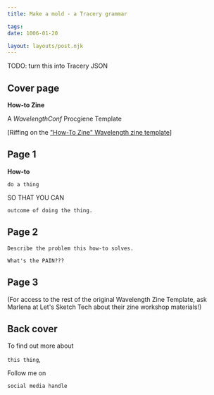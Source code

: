 ```yaml
---
title: Make a mold - a Tracery grammar

tags:
date: 1006-01-20

layout: layouts/post.njk
---
```


TODO: turn this into Tracery JSON


## Cover page

**How-to Zine**

A
_WavelengthConf_
Procgiene Template

\[Riffing on the ["How-To Zine" Wavelength zine template](https://wavelengthconf.com)\]

## Page 1
**How-to**

`do a thing`

SO THAT YOU CAN

`outcome of doing the thing.`

## Page 2

`Describe the problem this how-to solves.`

`What's the PAIN???`


## Page 3

(For access to the rest of the original Wavelength Zine Template, ask Marlena at Let's Sketch Tech about their zine workshop materials!)

## Back cover
To find out more about

`this thing`,

Follow me on

`social media handle`